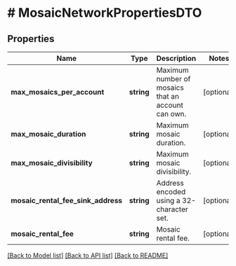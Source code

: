 # # MosaicNetworkPropertiesDTO

## Properties

Name | Type | Description | Notes
------------ | ------------- | ------------- | -------------
**max_mosaics_per_account** | **string** | Maximum number of mosaics that an account can own. | [optional]
**max_mosaic_duration** | **string** | Maximum mosaic duration. | [optional]
**max_mosaic_divisibility** | **string** | Maximum mosaic divisibility. | [optional]
**mosaic_rental_fee_sink_address** | **string** | Address encoded using a 32-character set. | [optional]
**mosaic_rental_fee** | **string** | Mosaic rental fee. | [optional]

[[Back to Model list]](../../README.md#models) [[Back to API list]](../../README.md#endpoints) [[Back to README]](../../README.md)
